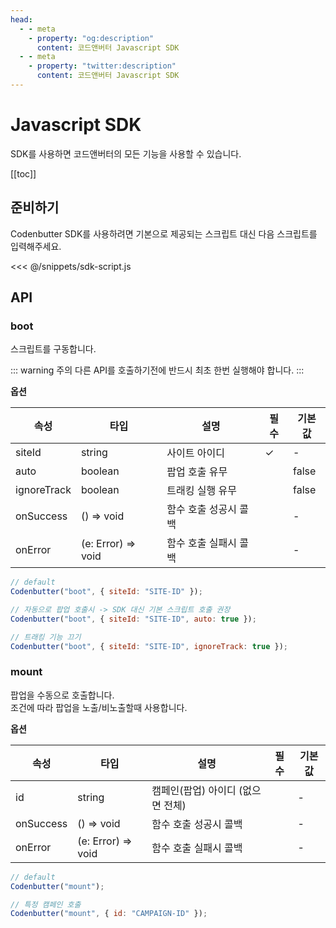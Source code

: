 ```yaml
---
head:
  - - meta
    - property: "og:description"
      content: 코드앤버터 Javascript SDK
  - - meta
    - property: "twitter:description"
      content: 코드앤버터 Javascript SDK
---
```


# Javascript SDK

SDK를 사용하면 코드앤버터의 모든 기능을 사용할 수 있습니다.

[[toc]]

## 준비하기

Codenbutter SDK를 사용하려면 기본으로 제공되는 스크립트 대신 다음 스크립트를 입력해주세요.

<<< @/snippets/sdk-script.js

## API

### boot

스크립트를 구동합니다.

::: warning 주의
다른 API를 호출하기전에 반드시 최초 한번 실행해야 합니다.
:::

**옵션**

<div class="table-wrapper">

| 속성        | 타입               | 설명                  | 필수 | 기본값 |
| ----------- | ------------------ | --------------------- | ---- | ------ |
| siteId      | string             | 사이트 아이디         | ✓    | -      |
| auto        | boolean            | 팝업 호출 유무        |      | false  |
| ignoreTrack | boolean            | 트래킹 실행 유무      |      | false  |
| onSuccess   | () => void         | 함수 호출 성공시 콜백 |      | -      |
| onError     | (e: Error) => void | 함수 호출 실패시 콜백 |      | -      |

</div>

```js
// default
Codenbutter("boot", { siteId: "SITE-ID" });

// 자동으로 팝업 호출시 -> SDK 대신 기본 스크립트 호출 권장
Codenbutter("boot", { siteId: "SITE-ID", auto: true });

// 트래킹 기능 끄기
Codenbutter("boot", { siteId: "SITE-ID", ignoreTrack: true });
```

### mount

팝업을 수동으로 호출합니다.  
조건에 따라 팝업을 노출/비노출할때 사용합니다.

**옵션**

<div class="table-wrapper">

| 속성      | 타입               | 설명                              | 필수 | 기본값 |
| --------- | ------------------ | --------------------------------- | ---- | ------ |
| id        | string             | 캠페인(팝업) 아이디 (없으면 전체) |      | -      |
| onSuccess | () => void         | 함수 호출 성공시 콜백             |      | -      |
| onError   | (e: Error) => void | 함수 호출 실패시 콜백             |      | -      |

</div>

```js
// default
Codenbutter("mount");

// 특정 캠페인 호출
Codenbutter("mount", { id: "CAMPAIGN-ID" });
```

